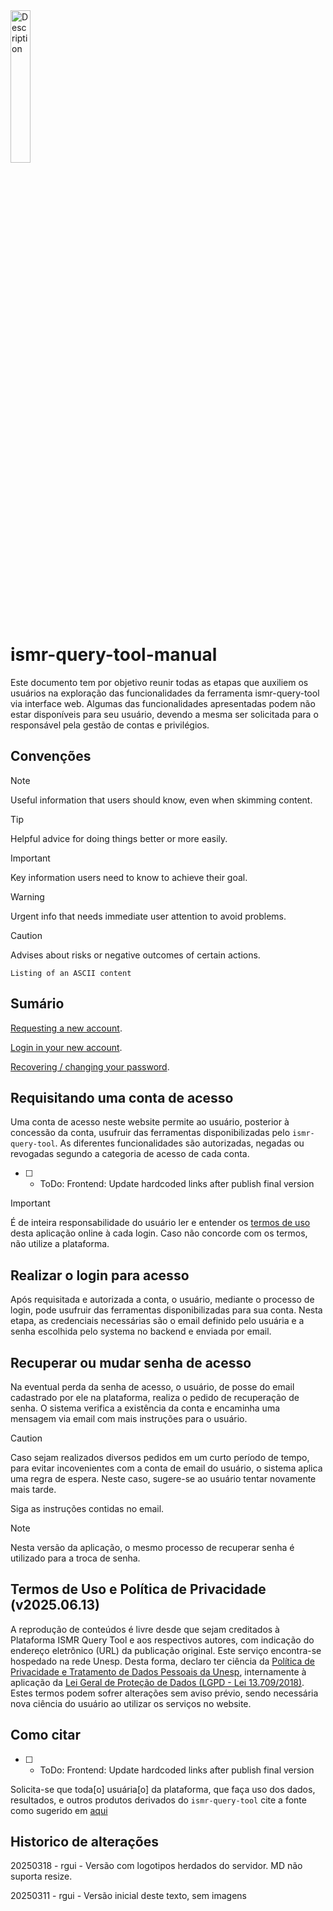 
<img src="https://ismrquerytool.fct.unesp.br/assets/logoInct-DL_vtv_3.png" alt="Description" width="25%">

<!--
![image](https://ismrquerytool.fct.unesp.br/assets/logoInct-DL_vtv_3.png|width=10)

![image](https://ismrquerytool.fct.unesp.br/assets/logoUnesp-DnApevcw.png){width=300 height=200}

![image](https://ismrquerytool.fct.unesp.br/assets/logo-BNkj-t-h.png){width=300 height=200}

<img src="https://ismrquerytool.fct.unesp.br/assets/logoUnesp-DnApevcw.png" alt="Description" width="25%">

<img src="https://ismrquerytool.fct.unesp.br/assets/logo-BNkj-t-h.png" alt="Description" width="25%">
<img src="[image.jpg](https://ismrquerytool.fct.unesp.br/assets/logo-BNkj-t-h.png)" alt="Description" width="50%">

height="200"
-->

# ismr-query-tool-manual

Este documento tem por objetivo reunir todas as etapas que auxiliem os usuários na exploração das funcionalidades da ferramenta ismr-query-tool via interface web. Algumas das funcionalidades apresentadas podem não estar disponíveis para seu usuário, devendo a mesma ser solicitada para o responsável pela gestão de contas e privilégios.

## Convenções

> [!NOTE]
> Useful information that users should know, even when skimming content.

> [!TIP]
> Helpful advice for doing things better or more easily.

> [!IMPORTANT]
> Key information users need to know to achieve their goal.

> [!WARNING]
> Urgent info that needs immediate user attention to avoid problems.

> [!CAUTION]
> Advises about risks or negative outcomes of certain actions.

```text
Listing of an ASCII content
```


## Sumário

[Requesting a new account](#Requesting-a-new-account).

[Login in your new account](#Login-in-your-new-account).

[Recovering / changing your password](#Recovering-/-changing-your-password).

<!--Link to the second non-unique section: [Link Text](##)-->

## Requisitando uma conta de acesso

Uma conta de acesso neste website permite ao usuário, posterior à concessão da conta, usufruir das ferramentas disponibilizadas pelo `ismr-query-tool`. As diferentes funcionalidades são autorizadas, negadas ou revogadas segundo a categoria de acesso de cada conta.

- [ ] - ToDo: Frontend: Update hardcoded links after publish final version

> [!IMPORTANT]
> É de inteira responsabilidade do usuário ler e entender os [termos de uso](https://ismrquerytool.fct.unesp.br/citing/terms) desta aplicação online à cada login. Caso não concorde com os termos, não utilize a plataforma.

## Realizar o login para acesso

Após requisitada e autorizada a conta, o usuário, mediante o processo de login, pode usufruir das ferramentas disponibilizadas para sua conta. Nesta etapa, as credenciais necessárias são o email definido pelo usuária e a senha escolhida pelo systema no backend e enviada por email.

## Recuperar ou mudar senha de acesso

Na eventual perda da senha de acesso, o usuário, de posse do email cadastrado por ele na plataforma, realiza o pedido de recuperação de senha. O sistema verifica a existência da conta e encaminha uma mensagem via email com mais instruções para o usuário.

> [!CAUTION]
> Caso sejam realizados diversos pedidos em um curto período de tempo, para evitar incovenientes com a conta de email do usuário, o sistema aplica uma regra de espera. Neste caso, sugere-se ao usuário tentar novamente mais tarde.

Siga as instruções contidas no email.

> [!NOTE]
> Nesta versão da aplicação, o mesmo processo de recuperar senha é utilizado para a troca de senha.

 ## Termos de Uso e Política de Privacidade (v2025.06.13)

A reprodução de conteúdos é livre desde que sejam creditados à Plataforma ISMR Query Tool e aos respectivos autores, com indicação do endereço eletrônico (URL) da publicação original. Este serviço encontra-se hospedado na rede Unesp. Desta forma, declaro ter ciência da <a href="https://repositorio.unesp.br/info/privacy" target="_blank">Política de Privacidade e Tratamento de Dados Pessoais da Unesp</a>, internamente à aplicação da <a href="https://www.planalto.gov.br/ccivil_03/_ato2015-2018/2018/lei/l13709.htm" target="_blank">Lei Geral de Proteção de Dados (LGPD - Lei 13.709/2018)</a>. Estes termos podem sofrer alterações sem aviso prévio, sendo necessária nova ciência do usuário ao utilizar os serviços no website.

## Como citar

- [ ] - ToDo: Frontend: Update hardcoded links after publish final version

Solicita-se que toda[o] usuária[o] da plataforma, que faça uso dos dados, resultados, e outros produtos derivados do `ismr-query-tool` cite a fonte como sugerido em [aqui](https://ismrquerytool.fct.unesp.br/citing/terms)

## Historico de alterações


20250318 - rgui - Versão com logotipos herdados do servidor. MD não suporta resize.

20250311 - rgui - Versão inicial deste texto, sem imagens
